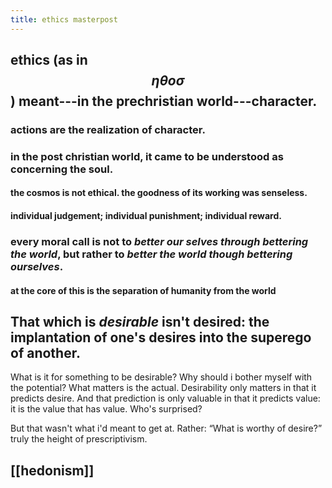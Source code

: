 ```yaml
---
title: ethics masterpost
---
```


## ethics (as in $$\eta\theta o\sigma$$) meant---in the prechristian world---character.
### actions are the realization of character.
### in the post christian world, it came to be understood as concerning the soul.
#### the cosmos is not ethical. the goodness of its working was senseless.
#### individual judgement; individual punishment; individual reward.
### every moral call is not to *better our selves through bettering the world*, but rather to *better the world though bettering ourselves*.
#### at the core of this is the separation of humanity from the world
##
## That which is *desirable* isn't desired: the implantation of one's desires into the superego of another.

What is it for something to be desirable?
Why should i bother myself with the potential? What matters is the actual.
Desirability only matters in that it predicts desire. And that prediction is only valuable in that it predicts value: it is the value that has value. 
Who's surprised?

But that wasn't what i'd meant to get at. Rather:
“What is worthy of desire?”
truly the height of prescriptivism.
## [[hedonism]]

